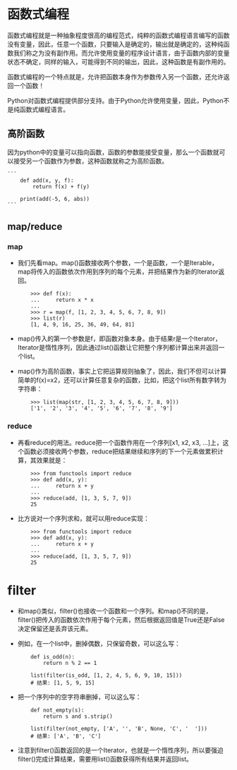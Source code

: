 # 函数式编程

函数式编程就是一种抽象程度很高的编程范式，纯粹的函数式编程语言编写的函数没有变量，因此，任意一个函数，只要输入是确定的，输出就是确定的，这种纯函数我们称之为没有副作用。而允许使用变量的程序设计语言，由于函数内部的变量状态不确定，同样的输入，可能得到不同的输出，因此，这种函数是有副作用的。

函数式编程的一个特点就是，允许把函数本身作为参数传入另一个函数，还允许返回一个函数！

Python对函数式编程提供部分支持。由于Python允许使用变量，因此，Python不是纯函数式编程语言。

## 高阶函数

因为python中的变量可以指向函数，函数的参数能接受变量，那么一个函数就可以接受另一个函数作为参数，这种函数就称之为高阶函数。

	```
		def add(x, y, f):
			return f(x) + f(y)

		print(add(-5, 6, abs))
	```

## map/reduce

### map

* 我们先看map。map()函数接收两个参数，一个是函数，一个是Iterable，map将传入的函数依次作用到序列的每个元素，并把结果作为新的Iterator返回。

	```
		>>> def f(x):
		...     return x * x
		...
		>>> r = map(f, [1, 2, 3, 4, 5, 6, 7, 8, 9])
		>>> list(r)
		[1, 4, 9, 16, 25, 36, 49, 64, 81]
	```

* map()传入的第一个参数是f，即函数对象本身。由于结果r是一个Iterator，Iterator是惰性序列，因此通过list()函数让它把整个序列都计算出来并返回一个list。

* map()作为高阶函数，事实上它把运算规则抽象了，因此，我们不但可以计算简单的f(x)=x2，还可以计算任意复杂的函数，比如，把这个list所有数字转为字符串：

	```
		>>> list(map(str, [1, 2, 3, 4, 5, 6, 7, 8, 9]))
		['1', '2', '3', '4', '5', '6', '7', '8', '9']
	```

### reduce

* 再看reduce的用法。reduce把一个函数作用在一个序列[x1, x2, x3, ...]上，这个函数必须接收两个参数，reduce把结果继续和序列的下一个元素做累积计算，其效果就是：

	```
		>>> from functools import reduce
		>>> def add(x, y):
		...     return x + y
		...
		>>> reduce(add, [1, 3, 5, 7, 9])
		25
	```

* 比方说对一个序列求和，就可以用reduce实现：

	```
		>>> from functools import reduce
		>>> def add(x, y):
		...     return x + y
		...
		>>> reduce(add, [1, 3, 5, 7, 9])
		25
	```

# filter

* 和map()类似，filter()也接收一个函数和一个序列。和map()不同的是，filter()把传入的函数依次作用于每个元素，然后根据返回值是True还是False决定保留还是丢弃该元素。

* 例如，在一个list中，删掉偶数，只保留奇数，可以这么写：

	```
		def is_odd(n):
			return n % 2 == 1

		list(filter(is_odd, [1, 2, 4, 5, 6, 9, 10, 15]))
		# 结果: [1, 5, 9, 15]
	```

* 把一个序列中的空字符串删掉，可以这么写：

	```
		def not_empty(s):
			return s and s.strip()

		list(filter(not_empty, ['A', '', 'B', None, 'C', '  ']))
		# 结果: ['A', 'B', 'C']
	```

* 注意到filter()函数返回的是一个Iterator，也就是一个惰性序列，所以要强迫filter()完成计算结果，需要用list()函数获得所有结果并返回list。












